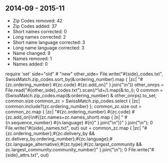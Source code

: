 2014-09 - 2015-11
-----------------

* Zip Codes removed:             42
* Zip Codes added:               37
* Short names corrected:         0
* Long names corrected:          2
* Short name language corrected: 3
* Long name language corrected:  3
* Name changed:                  9
* Names removed:                 1
* Names added:                   0

require 'set'
side="old" # "new"
other_side=
File.write("#{side}_codes.txt", SwissMatch.zip_codes.sort_by(&:ordering_number).map { |zc| "#{zc.ordering_number} #{zc.code} #{zc.add_on}" }.join("\n"))
other_onrps = File.read("#{other_side}_codes.txt").scan(/^\d+/).map(&:to_i); 0
common = (SwissMatch.zip_codes.map(&:ordering_number) & other_onrps).to_set; common.size
common_zc = SwissMatch.zip_codes.select { |zc| common.include?(zc.ordering_number) }; common_zc.size
out = common_zc.map { |zc| "#{zc.ordering_number} #{zc.code} #{zc.add_on}\n#{(zc.names+zc.names_short).map { |n| "  #{n.sequence_number} #{n.language} #{n}" }.join("\n")}" }.join("\n"); 0
File.write("#{side}_names.txt", out)
out = common_zc.map { |zc| "#{zc.ordering_number};#{zc.delivery_by && zc.delivery_by.ordering_number};#{zc.language};#{zc.language_alternative};#{zc.type};#{zc.largest_community && zc.largest_community.community_number}" }.join("\n"); 0
File.write("#{side}_attrs.txt", out)

